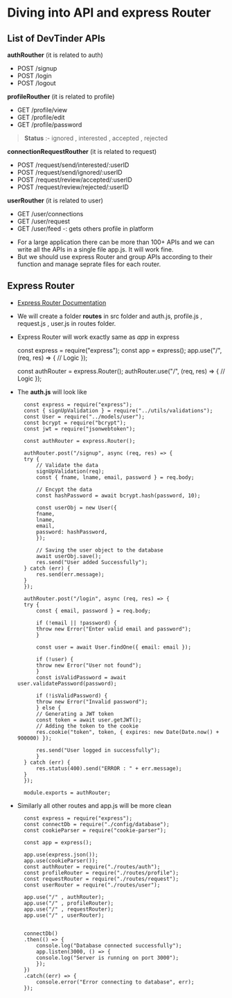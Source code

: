 # Diving into API and express Router

## List of DevTinder APIs

**authRouther** (it is related to auth)
* POST /signup
* POST /login
* POST /logout

**profileRouther** (it is related to profile)
* GET /profile/view
* GET /profile/edit
* GET /profile/password

> **Status** :- ignored , interested , accepted , rejected

**connectionRequestRouther** (it is related to request)
* POST /request/send/interested/:userID
* POST /request/send/ignored/:userID
* POST /request/review/accepted/:userID
* POST /request/review/rejected/:userID

**userRouther** (it is related to user)
* GET /user/connections
* GET /user/request
* GET /user/feed -: gets others profile in platform


- For a large application there can be more than 100+ APIs and we can write all the APIs in a single file app.js. It will work fine.
- But we should use express Router and group APIs according to their function and manage seprate files for each router.

## Express Router 
- [Express Router Documentation](https://expressjs.com/en/5x/api.html#router)
- We will create a folder __routes__ in src folder and auth.js, profile.js , request.js , user.js in routes folder.
- Express Router will work exactly same as _app_ in express

    const express = require("express");
    const app = express();
    app.use("/", (req, res) => {
    // Logic
    });

    const authRouter = express.Router();
    authRouter.use("/", (req, res) => {
    // Logic
    });

- The __auth.js__ will look like


        const express = require("express");
        const { signUpValidation } = require("../utils/validations");
        const User = require("../models/user");
        const bcrypt = require("bcrypt");
        const jwt = require("jsonwebtoken");

        const authRouter = express.Router();

        authRouter.post("/signup", async (req, res) => {
        try {
            // Validate the data
            signUpValidation(req);
            const { fname, lname, email, password } = req.body;

            // Encypt the data
            const hashPassword = await bcrypt.hash(password, 10);

            const userObj = new User({
            fname,
            lname,
            email,
            password: hashPassword,
            });

            // Saving the user object to the database
            await userObj.save();
            res.send("User added Successfully");
        } catch (err) {
            res.send(err.message);
        }
        });

        authRouter.post("/login", async (req, res) => {
        try {
            const { email, password } = req.body;

            if (!email || !password) {
            throw new Error("Enter valid email and password");
            }

            const user = await User.findOne({ email: email });

            if (!user) {
            throw new Error("User not found");
            }
            const isValidPassword = await user.validatePassword(password);

            if (!isValidPassword) {
            throw new Error("Invalid password");
            } else {
            // Generating a JWT token
            const token = await user.getJWT();
            // Adding the token to the cookie
            res.cookie("token", token, { expires: new Date(Date.now() + 900000) });

            res.send("User logged in successfully");
            }
        } catch (err) {
            res.status(400).send("ERROR : " + err.message);
        }
        });

        module.exports = authRouter;

- Similarly all other routes and app.js will be more clean

        const express = require("express");
        const connectDb = require("./config/database");
        const cookieParser = require("cookie-parser");

        const app = express();

        app.use(express.json());
        app.use(cookieParser());
        const authRouter = require("./routes/auth");
        const profileRouter = require("./routes/profile");
        const requestRouter = require("./routes/request");
        const userRouter = require("./routes/user");

        app.use("/" , authRouter);
        app.use("/" , profileRouter);
        app.use("/" , requestRouter);
        app.use("/" , userRouter);


        connectDb()
        .then(() => {
            console.log("Database connected successfully");
            app.listen(3000, () => {
            console.log("Server is running on port 3000");
            });
        })
        .catch((err) => {
            console.error("Error connecting to database", err);
        });
